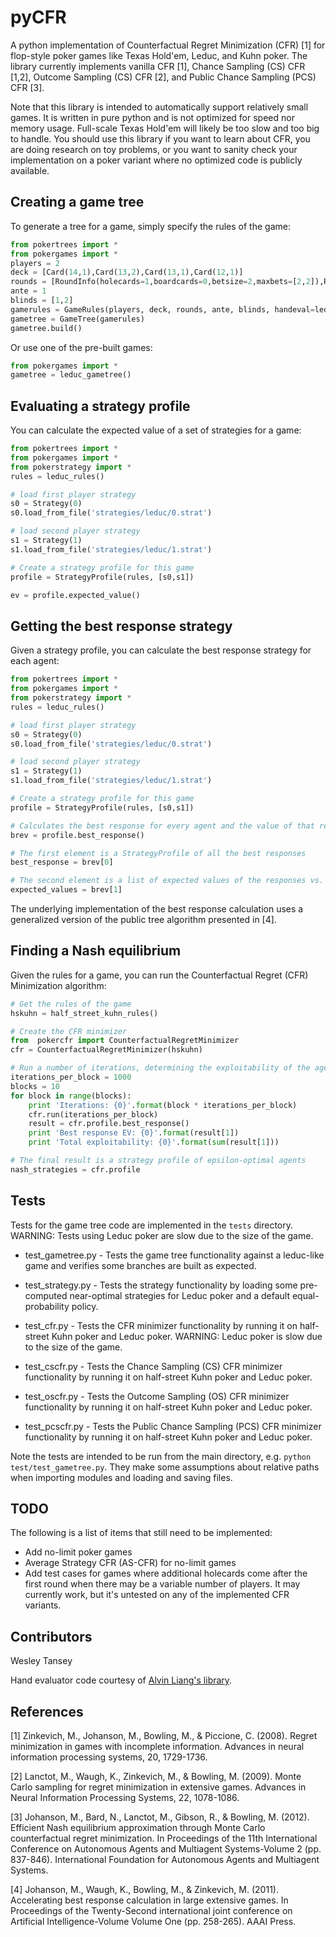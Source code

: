 pyCFR
=====

A python implementation of Counterfactual Regret Minimization (CFR) [1] for flop-style poker games like Texas Hold'em, Leduc, and Kuhn poker. The library currently implements vanilla CFR [1], Chance Sampling (CS) CFR [1,2], Outcome Sampling (CS) CFR [2], and Public Chance Sampling (PCS) CFR [3].

Note that this library is intended to automatically support relatively small games. It is written in pure python and is not optimized for speed nor memory usage. Full-scale Texas Hold'em will likely be too slow and too big to handle. You should use this library if you want to learn about CFR, you are doing research on toy problems, or you want to sanity check your implementation on a poker variant where no optimized code is publicly available.

Creating a game tree
--------------------
To generate a tree for a game, simply specify the rules of the game:

```python
from pokertrees import *
from pokergames import *
players = 2
deck = [Card(14,1),Card(13,2),Card(13,1),Card(12,1)]
rounds = [RoundInfo(holecards=1,boardcards=0,betsize=2,maxbets=[2,2]),RoundInfo(holecards=0,boardcards=1,betsize=4,maxbets=[2,2])]
ante = 1
blinds = [1,2]
gamerules = GameRules(players, deck, rounds, ante, blinds, handeval=leduc_eval)
gametree = GameTree(gamerules)
gametree.build()
```

Or use one of the pre-built games:

```python
from pokergames import *
gametree = leduc_gametree()
```

Evaluating a strategy profile
-----------------------------
You can calculate the expected value of a set of strategies for a game:

```python
from pokertrees import *
from pokergames import *
from pokerstrategy import *
rules = leduc_rules()

# load first player strategy
s0 = Strategy(0)
s0.load_from_file('strategies/leduc/0.strat')

# load second player strategy
s1 = Strategy(1)
s1.load_from_file('strategies/leduc/1.strat')

# Create a strategy profile for this game
profile = StrategyProfile(rules, [s0,s1])

ev = profile.expected_value()
```

Getting the best response strategy
----------------------------------
Given a strategy profile, you can calculate the best response strategy for each agent:

```python
from pokertrees import *
from pokergames import *
from pokerstrategy import *
rules = leduc_rules()

# load first player strategy
s0 = Strategy(0)
s0.load_from_file('strategies/leduc/0.strat')

# load second player strategy
s1 = Strategy(1)
s1.load_from_file('strategies/leduc/1.strat')

# Create a strategy profile for this game
profile = StrategyProfile(rules, [s0,s1])

# Calculates the best response for every agent and the value of that response
brev = profile.best_response()

# The first element is a StrategyProfile of all the best responses
best_response = brev[0]

# The second element is a list of expected values of the responses vs. the original strategy profile
expected_values = brev[1]
```

The underlying implementation of the best response calculation uses a generalized version of the public tree algorithm presented in [4].

Finding a Nash equilibrium
--------------------------
Given the rules for a game, you can run the Counterfactual Regret (CFR) Minimization algorithm:

```python
# Get the rules of the game
hskuhn = half_street_kuhn_rules()

# Create the CFR minimizer
from  pokercfr import CounterfactualRegretMinimizer
cfr = CounterfactualRegretMinimizer(hskuhn)

# Run a number of iterations, determining the exploitability of the agents periodically
iterations_per_block = 1000
blocks = 10
for block in range(blocks):
    print 'Iterations: {0}'.format(block * iterations_per_block)
    cfr.run(iterations_per_block)
    result = cfr.profile.best_response()
    print 'Best response EV: {0}'.format(result[1])
    print 'Total exploitability: {0}'.format(sum(result[1]))

# The final result is a strategy profile of epsilon-optimal agents
nash_strategies = cfr.profile
```

Tests
-----
Tests for the game tree code are implemented in the `tests` directory. WARNING: Tests using Leduc poker are slow due to the size of the game.

- test_gametree.py - Tests the game tree functionality against a leduc-like game and verifies some branches are built as expected.

- test_strategy.py - Tests the strategy functionality by loading some pre-computed near-optimal strategies for Leduc poker and a default equal-probability policy.

- test_cfr.py - Tests the CFR minimizer functionality by running it on half-street Kuhn poker and Leduc poker. WARNING: Leduc poker is slow due to the size of the game.

- test_cscfr.py - Tests the Chance Sampling (CS) CFR minimizer functionality by running it on half-street Kuhn poker and Leduc poker. 

- test_oscfr.py - Tests the Outcome Sampling (OS) CFR minimizer functionality by running it on half-street Kuhn poker and Leduc poker.

- test_pcscfr.py - Tests the Public Chance Sampling (PCS) CFR minimizer functionality by running it on half-street Kuhn poker and Leduc poker.

Note the tests are intended to be run from the main directory, e.g. `python test/test_gametree.py`. They make some assumptions about relative paths when importing modules and loading and saving files.

TODO
----
The following is a list of items that still need to be implemented:

- Add no-limit poker games
- Average Strategy CFR (AS-CFR) for no-limit games
- Add test cases for games where additional holecards come after the first round when there may be a variable number of players. It may currently work, but it's untested on any of the implemented CFR variants.


Contributors
------------

Wesley Tansey

Hand evaluator code courtesy of [Alvin Liang's library](https://github.com/aliang/pokerhand-eval).




References
----------
[1] Zinkevich, M., Johanson, M., Bowling, M., & Piccione, C. (2008). Regret minimization in games with incomplete information. Advances in neural information processing systems, 20, 1729-1736.

[2] Lanctot, M., Waugh, K., Zinkevich, M., & Bowling, M. (2009). Monte Carlo sampling for regret minimization in extensive games. Advances in Neural Information Processing Systems, 22, 1078-1086.

[3] Johanson, M., Bard, N., Lanctot, M., Gibson, R., & Bowling, M. (2012). Efficient Nash equilibrium approximation through Monte Carlo counterfactual regret minimization. In Proceedings of the 11th International Conference on Autonomous Agents and Multiagent Systems-Volume 2 (pp. 837-846). International Foundation for Autonomous Agents and Multiagent Systems.

[4] Johanson, M., Waugh, K., Bowling, M., & Zinkevich, M. (2011). Accelerating best response calculation in large extensive games. In Proceedings of the Twenty-Second international joint conference on Artificial Intelligence-Volume Volume One (pp. 258-265). AAAI Press.